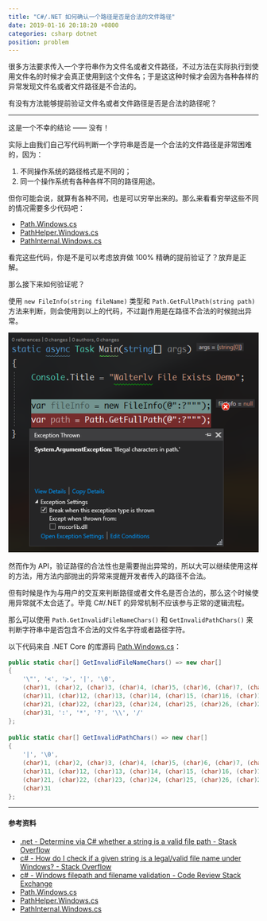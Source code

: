 ```yaml
---
title: "C#/.NET 如何确认一个路径是否是合法的文件路径"
date: 2019-01-16 20:18:20 +0800
categories: csharp dotnet
position: problem
---
```


很多方法要求传入一个字符串作为文件名或者文件路径，不过方法在实际执行到使用文件名的时候才会真正使用到这个文件名；于是这这种时候才会因为各种各样的异常发现文件名或者文件路径是不合法的。

有没有方法能够提前验证文件名或者文件路径是否是合法的路径呢？

---

这是一个不幸的结论 —— 没有！

实际上由我们自己写代码判断一个字符串是否是一个合法的文件路径是非常困难的，因为：

1. 不同操作系统的路径格式是不同的；
1. 同一个操作系统有各种各样不同的路径用途。

但你可能会说，就算有各种不同，也是可以穷举出来的。那么来看看穷举这些不同的情况需要多少代码吧：

- [Path.Windows.cs](https://source.dot.net/#System.Private.CoreLib/shared/System/IO/Path.Windows.cs)
- [PathHelper.Windows.cs](https://source.dot.net/#System.Private.CoreLib/shared/System/IO/PathHelper.Windows.cs)
- [PathInternal.Windows.cs](https://source.dot.net/#System.Private.CoreLib/shared/System/IO/PathInternal.Windows.cs)

看完这些代码，你是不是可以考虑放弃做 100% 精确的提前验证了？放弃是正解。

那么接下来如何验证呢？

使用 `new FileInfo(string fileName)` 类型和 `Path.GetFullPath(string path)` 方法来判断，则会使用到以上的代码，不过副作用是在路径不合法的时候抛出异常。

![抛出异常](/static/posts/2019-01-16-20-14-28.png)

然而作为 API，验证路径的合法性也是需要抛出异常的，所以大可以继续使用这样的方法，用方法内部抛出的异常来提醒开发者传入的路径不合法。

但有时候是作为与用户的交互来判断路径或者文件名是否合法的，那么这个时候使用异常就不太合适了。毕竟 C#/.NET 的异常机制不应该参与正常的逻辑流程。

那么可以使用 `Path.GetInvalidFileNameChars()` 和 `GetInvalidPathChars()` 来判断字符串中是否包含不合法的文件名字符或者路径字符。

以下代码来自 .NET Core 的库源码 [Path.Windows.cs](https://source.dot.net/#System.Private.CoreLib/shared/System/IO/Path.Windows.cs)：

```csharp
public static char[] GetInvalidFileNameChars() => new char[]
{
    '\"', '<', '>', '|', '\0',
    (char)1, (char)2, (char)3, (char)4, (char)5, (char)6, (char)7, (char)8, (char)9, (char)10,
    (char)11, (char)12, (char)13, (char)14, (char)15, (char)16, (char)17, (char)18, (char)19, (char)20,
    (char)21, (char)22, (char)23, (char)24, (char)25, (char)26, (char)27, (char)28, (char)29, (char)30,
    (char)31, ':', '*', '?', '\\', '/'
};

public static char[] GetInvalidPathChars() => new char[]
{
    '|', '\0',
    (char)1, (char)2, (char)3, (char)4, (char)5, (char)6, (char)7, (char)8, (char)9, (char)10,
    (char)11, (char)12, (char)13, (char)14, (char)15, (char)16, (char)17, (char)18, (char)19, (char)20,
    (char)21, (char)22, (char)23, (char)24, (char)25, (char)26, (char)27, (char)28, (char)29, (char)30,
    (char)31
};
```

---

#### 参考资料

- [.net - Determine via C# whether a string is a valid file path - Stack Overflow](https://stackoverflow.com/questions/3067479/determine-via-c-sharp-whether-a-string-is-a-valid-file-path)
- [c# - How do I check if a given string is a legal/valid file name under Windows? - Stack Overflow](https://stackoverflow.com/questions/62771/how-do-i-check-if-a-given-string-is-a-legal-valid-file-name-under-windows)
- [c# - Windows filepath and filename validation - Code Review Stack Exchange](https://codereview.stackexchange.com/questions/120002/windows-filepath-and-filename-validation)
- [Path.Windows.cs](https://source.dot.net/#System.Private.CoreLib/shared/System/IO/Path.Windows.cs)
- [PathHelper.Windows.cs](https://source.dot.net/#System.Private.CoreLib/shared/System/IO/PathHelper.Windows.cs)
- [PathInternal.Windows.cs](https://source.dot.net/#System.Private.CoreLib/shared/System/IO/PathInternal.Windows.cs)
